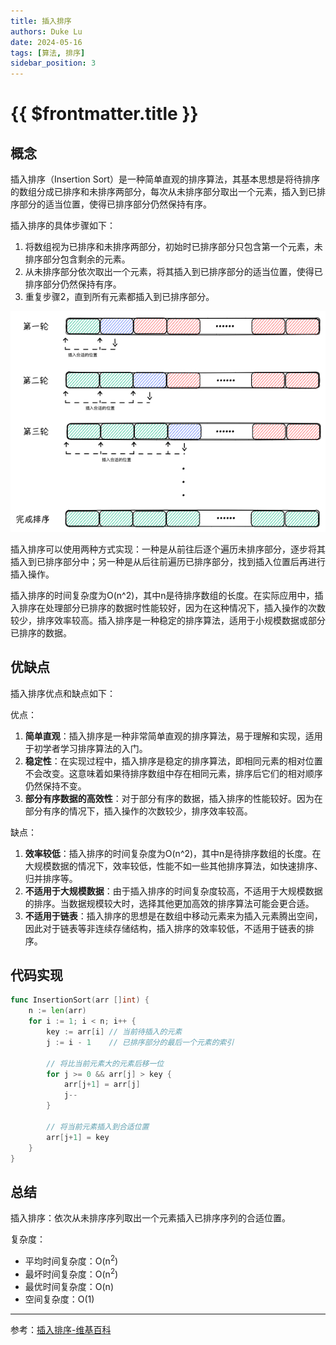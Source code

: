 ```yaml
---
title: 插入排序
authors: Duke Lu
date: 2024-05-16
tags: [算法, 排序]
sidebar_position: 3
---
```


# {{ $frontmatter.title }}

## 概念

插入排序（Insertion Sort）是一种简单直观的排序算法，其基本思想是将待排序的数组分成已排序和未排序两部分，每次从未排序部分取出一个元素，插入到已排序部分的适当位置，使得已排序部分仍然保持有序。

插入排序的具体步骤如下：
1. 将数组视为已排序和未排序两部分，初始时已排序部分只包含第一个元素，未排序部分包含剩余的元素。
2. 从未排序部分依次取出一个元素，将其插入到已排序部分的适当位置，使得已排序部分仍然保持有序。
3. 重复步骤2，直到所有元素都插入到已排序部分。

<center>

![](https://github.com/iDukeLu/iDukeLu.github.io/blob/main/static/excalidraw/sort/insertion_sort.excalidraw.png?raw=true)

</center>

插入排序可以使用两种方式实现：一种是从前往后逐个遍历未排序部分，逐步将其插入到已排序部分中；另一种是从后往前遍历已排序部分，找到插入位置后再进行插入操作。

插入排序的时间复杂度为O(n^2)，其中n是待排序数组的长度。在实际应用中，插入排序在处理部分已排序的数据时性能较好，因为在这种情况下，插入操作的次数较少，排序效率较高。插入排序是一种稳定的排序算法，适用于小规模数据或部分已排序的数据。

## 优缺点

插入排序优点和缺点如下：

优点：
1. **简单直观**：插入排序是一种非常简单直观的排序算法，易于理解和实现，适用于初学者学习排序算法的入门。
2. **稳定性**：在实现过程中，插入排序是稳定的排序算法，即相同元素的相对位置不会改变。这意味着如果待排序数组中存在相同元素，排序后它们的相对顺序仍然保持不变。
3. **部分有序数据的高效性**：对于部分有序的数据，插入排序的性能较好。因为在部分有序的情况下，插入操作的次数较少，排序效率较高。

缺点：
1. **效率较低**：插入排序的时间复杂度为O(n^2)，其中n是待排序数组的长度。在大规模数据的情况下，效率较低，性能不如一些其他排序算法，如快速排序、归并排序等。
2. **不适用于大规模数据**：由于插入排序的时间复杂度较高，不适用于大规模数据的排序。当数据规模较大时，选择其他更加高效的排序算法可能会更合适。
3. **不适用于链表**：插入排序的思想是在数组中移动元素来为插入元素腾出空间，因此对于链表等非连续存储结构，插入排序的效率较低，不适用于链表的排序。

## 代码实现

```go
func InsertionSort(arr []int) {
    n := len(arr)
    for i := 1; i < n; i++ {
        key := arr[i] // 当前待插入的元素
        j := i - 1    // 已排序部分的最后一个元素的索引

        // 将比当前元素大的元素后移一位
        for j >= 0 && arr[j] > key {
            arr[j+1] = arr[j]
            j--
        }

        // 将当前元素插入到合适位置
        arr[j+1] = key
    }
}
```

## 总结

插入排序：依次从未排序序列取出一个元素插入已排序序列的合适位置。

复杂度：
- 平均时间复杂度：O(n<sup>2</sup>)
- 最坏时间复杂度：O(n<sup>2</sup>)
- 最优时间复杂度：O(n)
- 空间复杂度：O(1)

--- 

参考：[插入排序-维基百科](https://zh.wikipedia.org/wiki/%E6%8F%92%E5%85%A5%E6%8E%92%E5%BA%8F)